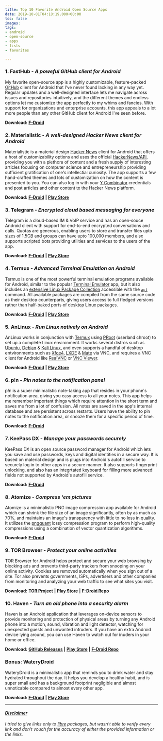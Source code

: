 ```yaml
---
title: Top 10 Favorite Android Open Source Apps
date: 2019-10-01T04:10:19.000+00:00
toc: false
images: 
tags:
- android
- open-source
- apps
- lists
- favorites

---
```

### **1. FastHub - _A poweful GitHub client for Android_**

My favorite open-source app is a highly customizable, feature-packed [GitHub](https://github.com/) client for Android that I've never found lacking in any way yet. Regular updates and a well-designed interface lets me navigate across issues and repositories intuitively, and the different themes and endless options let me customize the app perfectly to my whims and fancies. With support for organizations and enterprise accounts, this app appeals to a lot more people than any other GitHub client for Android I've seen before.

**Download:** [**F-Droid**](https://f-droid.org/packages/com.fastaccess.github.libre)

### **2. Materialistic - _A well-designed Hacker News client for Android_**

Materialistic is a material design [Hacker News](https://news.ycombinator.com/) client for Android that offers a host of customizability options and uses the official [HackerNews/API](https://github.com/HackerNews/API), providing you with a plethora of content and a fresh supply of interesting articles focusing on computer science and entrepreneurship providing sufficient gratification of one's intellectial curiosity. The app supports a few hand-crafted themes and lots of customization on how the content is presented to you. You can also log in with your [Y Combinator](https://www.ycombinator.com) credentials and post articles and other content to the Hacker News platform.

**Download:** [**F-Droid**](https://f-droid.org/en/packages/io.github.hidroh.materialistic) **|** [**Play Store**](https://play.google.com/store/apps/details?id=io.github.hidroh.materialistic)

### **3. Telegram - _Encrypted cloud based messaging for everyone_**

Telegram is a cloud-based IM & VoIP service and has an open-souce Android client with support for end-to-end encrypted conversations and calls. Quotas are generous, enabling users to store and transfer files upto sizes of 1.5GB and groups can have upto 100,000 members, and also supports scripted bots providing utilities and services to the users of the app.

**Download:** [**F-Droid**](https://f-droid.org/en/packages/org.telegram.messenger) **|** [**Play Store**](https://play.google.com/store/apps/details?id=org.telegram.messenger)

### **4. Termux - _Advanced Terminal Emulation on Android_**

Termux is one of the most powerful terminal emulation programs available for Android, similar to the popular [Terminal Emulator](https://bit.ly/1fBM2yV) app, but it also includes an [extensive Linux Package Collection](https://github.com/termux/termux-packages/tree/master/packages) accessible with the [`apt`](https://help.ubuntu.com/lts/serverguide/apt.html) command. All available packages are compiled from the same source code as their desktop counterparts, giving users access to full fledged versions rather than half-baked ports of desktop Linux packages.

**Download:** [**F-Droid**](https://f-droid.org/en/packages/com.termux) **|** [**Play Store**](https://play.google.com/store/apps/details?id=com.termux)

### **5. AnLinux - _Run Linux natively on Android_**

AnLinux works in conjunction with [Termux](#4-termux-advanced-terminal-emulation-on-android) using [PRoot](https://github.com/proot-me/PRoot) (userland chroot) to set up a complete Linux environment. It works several distros such as [Ubuntu](https://www.ubuntu.com/), [Debian](https://www.debian.org/) & [Kali Linux](https://www.kali.org/), and even supports a handful of desktop entvironments such as [Xfce4](https://xfce.org/), [LXDE](https://lxde.org/) & [Mate](https://mate-desktop.org/) via VNC, and requires a VNC client for Android like [RealVNC](https://play.google.com/store/apps/details?id=com.realvnc.viewer.android) or [VNC Viewer](https://play.google.com/store/apps/details?id=android.androidVNC).

**Download:** [**F-Droid**](https://f-droid.org/en/packages/exa.lnx.a) **|** [**Play Store**](https://play.google.com/store/apps/details?id=exa.lnx.a)

### **6. p!n - _Pin notes to the notification panel_**

p!n is a super minimalistic note-taking app that resides in your phone's notification area, giving you easy access to all your notes. This app helps me remember important things which require attention in the short term and saves me from a lot of confusion. All notes are saved in the app's internal database and are persistent across restarts. Users have the ability to pin notes to the notification area, or snooze them for a specific period of time.

**Download:** [**F-Droid**](https://f-droid.org/en/packages/de.nproth.pin)

### **7. KeePass DX - _Manage your passwords securely_**

KeePass DX is an open source password manager for Android which lets you save and use passwords, keys and digital identities in a secure way. It is based on material design and is plugs into Android's autofill service to securely log in to other apps in a secure manner. It also supports fingerprint unlocking, and also has an integrtated keyboard for filling more advanced fields not supported by Android's autofill service.

**Download:** [**F-Droid**](https://f-droid.org/en/packages/com.kunzisoft.keepass.libre)

### **8. Atomize - _Compress 'em pictures_**

Atomize is a minimalistic PNG image compression app available for Android which can shrink the file size of an image significantly, often by as much as 70%, and maintains an image's transparency with little to no loss in quality. It utilizes the [pngquant](https://pngquant.org/) lossy compression program to perform high-quality compressions using a combination of vector quantization algorithms.

**Download:** [**F-Droid**](https://f-droid.org/en/packages/com.wrmndfzzy.atomize)

### **9. TOR Browser - _Protect your online activities_**

TOR Browser for Android helps protect and secure your web browsing by blocking ads and prevents third-party trackers from snooping on your online activity. Cookies are removed automatically when you sign out of a site. Tor also prevents governments, ISPs, advertisers and other companies from monitoring and analyzing your web traffic to see what sites you visit.

**Download:** [**TOR Project**](https://www.torproject.org/download/#android) **|** [**Play Store**](https://play.google.com/store/apps/details?id=org.torproject.torbrowser) **|** [**F-Droid Repo**](https://guardianproject.info/fdroid)

### **10. Haven - _Turn an old phone into a security alarm_**

Haven is an Android application that leverages on-device sensors to provide monitoring and protection of physical areas by turning any Android phone into a motion, sound, vibration and light detector, watching for unexpected guests and unwanted intruders. If you have an extra Android device lying around, you can use Haven to watch out for inuders in your home or office.

**Download:** [**GitHub Releases**](https://github.com/guardianproject/haven/releases) **|** [**Play Store**](https://play.google.com/store/apps/details?id=org.havenapp.main) **|** [**F-Droid Repo**](https://guardianproject.github.io/haven-nightly/fdroid/repo/)

### **Bonus: WateryDroid**

WateryDroid is a minimalistic app that reminds you to drink water and stay hydrated throughout the day. It helps you develop a healthy habit, and is super small and has a background footprint negligible and almost unnoticable compared to almost every other app.

**Download:** [**F-Droid**](https://f-droid.org/en/packages/tmendes.com.waterydroid) **|** [**Play Store**](https://play.google.com/store/apps/details?id=tmendes.com.waterydroid)

***

#### [**_Disclaimer_**](/disclaimer)

_I tried to give links only to [libre](https://en.wikipedia.org/wiki/Free_software) packages, but wasn't able to verify every link and don't vouch for the accuracy of either the provided information or the links._